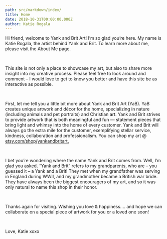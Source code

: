 ```yaml
---
path: src/markdown/index/
title: Home
date: 2018-10-31T00:00:00.000Z
author: Katie Rogala
---
```


<p>Hi friend, welcome to Yank and Brit Art! I’m so glad you’re here. My name is Katie Rogala, the artist behind Yank and Brit. To learn more about me, please visit the About Me page.</p><br/>

<p>This site is not only a place to showcase my art, but also to share more insight into my creative process. Please feel free to look around and comment – I would love to get to know you better and have this site be as interactive as possible.</p><br/>

<p>First, let me tell you a little bit more about Yank and Brit Art (YaB). YaB creates unique artwork and décor for the home, specializing in nature (including animals and pet portraits) and Christian art. Yank and Brit strives to provide artwork that is both meaningful and fun — statement pieces that bring light and whimsy into the home of every customer. Yank and Brit will always go the extra mile for the customer, exemplifying stellar service, kindness, collaboration and professionalism.  You can  shop my art @ <a href="https://www.etsy.com/shop/yankandbritart">etsy.com/shop/yankandbritart.</a></p><br/>

<p>I bet you’re wondering where the name Yank and Brit comes from.  Well, I’m glad you asked. “Yank and Brit” refers to my grandparents, who are – you guessed it – a Yank and a Brit! They met when my grandfather was serving in England during WWII, and my grandmother became a British war bride. They have always been the biggest encouragers of my art, and so it was only natural to name this shop in their honor.</p><br/>

<p>Thanks again for visiting. Wishing you love & happiness…. and hope we can collaborate on a special piece of artwork for you or a loved one soon!</p><br/>

<p>Love, Katie xoxo</p>
